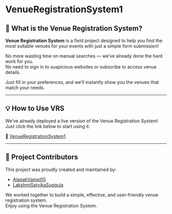 # VenueRegistrationSystem1


## 🎉 What is the Venue Registration System?

**Venue Registration System** is a field project designed to help you find the most suitable venues for your events with just a simple form submission!

No more wasting time on manual searches — we’ve already done the hard work for you.  
No need to sign in to suspicious websites or subscribe to access venue details.  

Just fill in your preferences, and we’ll instantly show you the venues that match your needs.

---

## 💡 How to Use VRS

We’ve already deployed a live version of the Venue Registration System!  
Just click the link below to start using it:

🔗 [VenueRegistrationSystem1](https://alapativamsi05.github.io/VenueRegistrationSystem1/)

---

## 👥 Project Contributors

This project was proudly created and maintained by:

- [AlapatiVamsi05](https://github.com/AlapatiVamsi05) 
- [LakshmiSatvikaSuggula](https://github.com/LakshmiSatvikaSuggula) 

We worked together to build a simple, effective, and user-friendly venue registration system.  
Enjoy using the Venue Registration System.
